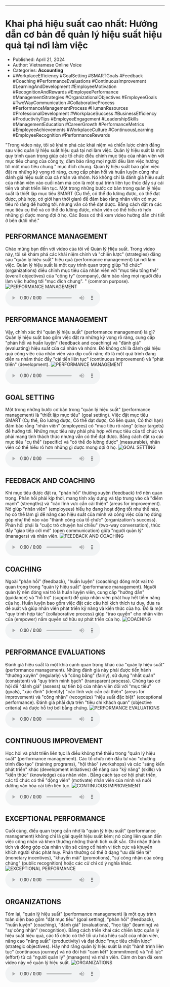 
---

# Khai phá hiệu suất cao nhất: Hướng dẫn cơ bản để quản lý hiệu suất hiệu quả tại nơi làm việc

- Published: April 21, 2024
- Author: Vietnamese Online Voice
- Categories: **Accounting**
- #WorkplaceEfficiency #GoalSetting #SMARTGoals #Feedback #Coaching #PerformanceEvaluations #ContinuousImprovement #LearningAndDevelopment #EmployeeMotivation #RecognitionAndRewards #EmployeePerformance #ManagementStrategies #OrganizationalObjectives #EmployeeGoals #TwoWayCommunication #CollaborativeProcess #PerformanceManagementProcess #HumanResources #ProfessionalDevelopment #WorkplaceSuccess #BusinessEfficiency #ProductivityTips #EmployeeEngagement #LeadershipSkills #ManagementEducation #CareerGrowth #PerformanceMetrics #EmployeeAchievements #WorkplaceCulture #ContinuousLearning #EmployeeRecognition #PerformanceRewards

"Trong video này, tôi sẽ khám phá các khái niệm và chiến lược chính đằng sau việc quản lý hiệu suất hiệu quả tại nơi làm việc. Quản lý hiệu suất là một quy trình quan trọng giúp các tổ chức điều chỉnh mục tiêu của nhân viên với mục tiêu chung của công ty, đảm bảo rằng mọi người đều làm việc hướng tới một mục tiêu chung." mục đích chung. Quản lý hiệu suất bao gồm việc đặt ra những kỳ vọng rõ ràng, cung cấp phản hồi và huấn luyện cũng như đánh giá hiệu suất của cá nhân và nhóm. Nó không chỉ là đánh giá hiệu suất của nhân viên vào cuối năm mà còn là một quá trình liên tục thúc đẩy sự cải tiến và phát triển liên tục. Một trong những bước cơ bản trong quản lý hiệu suất là thiết lập mục tiêu SMART (Cụ thể, có thể đo lường được, có thể đạt được, phù hợp, có giới hạn thời gian) để đảm bảo rằng nhân viên có mục tiêu rõ ràng để hướng tới. nhưng vẫn có thể đạt được. Bằng cách đặt ra các mục tiêu cụ thể và có thể đo lường được, nhân viên có thể hiểu rõ hơn những gì được mong đợi ở họ. Các Boss có thể xem video hướng dẫn chi tiết ở bên dưới nhé."


## PERFORMANCE MANAGEMENT

Chào mừng bạn đến với video của tôi về Quản lý Hiệu suất. Trong video này, tôi sẽ khám phá các khái niệm chính và "chiến lược" (strategies) đằng sau "quản lý hiệu suất" hiệu quả (performance management) tại nơi làm việc. Quản lý hiệu suất là một quy trình quan trọng giúp "tổ chức" (organizations) điều chỉnh mục tiêu của nhân viên với "mục tiêu tổng thể" (overall objectives) của "công ty" (company), đảm bảo rằng mọi người đều làm việc hướng tới "mục đích chung". " (common purpose).
![PERFORMANCE MANAGEMENT](https://http-archiver-apis-production-80.schnworks.com/storage/images/transitions/2024-04-21/transition-8863380279-Montserrat-Regular-673AB7.jpg)
<audio controls>
    <source src="https://http-archiver-apis-production-80.schnworks.com/storage/audio/file-30524420062.mp3" type="audio/mpeg">
</audio>



## PERFORMANCE MANAGEMENT

Vậy, chính xác thì "quản lý hiệu suất" (performance management) là gì? Quản lý hiệu suất bao gồm việc đặt ra những kỳ vọng rõ ràng, cung cấp "phản hồi và huấn luyện" (feedback and coaching) và "đánh giá" (evaluating) hiệu suất của cá nhân và nhóm. Đó không chỉ là đánh giá hiệu quả công việc của nhân viên vào dịp cuối năm; đó là một quá trình đang diễn ra nhằm thúc đẩy "cải tiến liên tục" (continuous improvement) và "phát triển" (development).
![PERFORMANCE MANAGEMENT](https://http-archiver-apis-production-80.schnworks.com/storage/images/transitions/2024-04-21/transition--26539949801-Montserrat-Regular-512DA8.jpg)
<audio controls>
    <source src="https://http-archiver-apis-production-80.schnworks.com/storage/audio/file-18547899909.mp3" type="audio/mpeg">
</audio>



## GOAL SETTING

Một trong những bước cơ bản trong "quản lý hiệu suất" (performance management) là "thiết lập mục tiêu" (goal setting). Việc đặt mục tiêu SMART (Cụ thể, Đo lường được, Có thể đạt được, Có liên quan, Có thời hạn) đảm bảo rằng "nhân viên" (employees) có "mục tiêu rõ ràng" (clear targets) để hướng tới. Những mục tiêu này phải phù hợp với mục tiêu của tổ chức và phải mang tính thách thức nhưng vẫn có thể đạt được. Bằng cách đặt ra các mục tiêu "cụ thể" (specific) và "có thể đo lường được" (measurable), nhân viên có thể hiểu rõ hơn những gì được mong đợi ở họ.
![GOAL SETTING](https://http-archiver-apis-production-80.schnworks.com/storage/images/transitions/2024-04-21/transition-41155541286-Montserrat-Thin-4A148C.jpg)
<audio controls>
    <source src="https://http-archiver-apis-production-80.schnworks.com/storage/audio/file-125754734.mp3" type="audio/mpeg">
</audio>



## FEEDBACK AND COACHING

Khi mục tiêu được đặt ra, "phản hồi" thường xuyên (feedback) trở nên quan trọng. Phản hồi phải kịp thời, mang tính xây dựng và tập trung vào cả "điểm mạnh" (strengths) và "các lĩnh vực cần cải thiện" (areas for improvement). Nó giúp "nhân viên" (employees) hiểu họ đang hoạt động tốt như thế nào, họ có thể làm gì để nâng cao hiệu suất của mình và công việc của họ đóng góp như thế nào vào "thành công của tổ chức" (organization's success). Phản hồi phải là "cuộc trò chuyện hai chiều" (two-way conversation), thúc đẩy "giao tiếp cởi mở" (open communication) giữa "người quản lý" (managers) và nhân viên.
![FEEDBACK AND COACHING](https://http-archiver-apis-production-80.schnworks.com/storage/images/transitions/2024-04-21/transition--7389065181-Montserrat-Medium-283593.jpg)
<audio controls>
    <source src="https://http-archiver-apis-production-80.schnworks.com/storage/audio/file-22132317279.mp3" type="audio/mpeg">
</audio>



## COACHING

Ngoài "phản hồi" (feedback), "huấn luyện" (coaching) đóng một vai trò quan trọng trong "quản lý hiệu suất" (performance management). Người quản lý nên đóng vai trò là huấn luyện viên, cung cấp "hướng dẫn" (guidance) và "hỗ trợ" (support) để giúp nhân viên phát huy hết tiềm năng của họ. Huấn luyện bao gồm việc đặt các câu hỏi kích thích tư duy, đưa ra đề xuất và giúp nhân viên phát triển kỹ năng và kiến ​​thức của họ. Đó là một "quy trình hợp tác" (collaborative process) giúp "trao quyền" cho nhân viên của (empower) nắm quyền sở hữu sự phát triển của họ.
![COACHING](https://http-archiver-apis-production-80.schnworks.com/storage/images/transitions/2024-04-21/transition-42619636850-Montserrat-Medium-880E4F.jpg)
<audio controls>
    <source src="https://http-archiver-apis-production-80.schnworks.com/storage/audio/file-11063391105.mp3" type="audio/mpeg">
</audio>



## PERFORMANCE EVALUATIONS

Đánh giá hiệu suất là một khía cạnh quan trọng khác của "quản lý hiệu suất" (performance management). Những đánh giá này phải được tiến hành "thường xuyên" (regularly) và "công bằng" (fairly), sử dụng "nhất quán" (consistent) và "quy trình minh bạch" (transparent process). Chúng tạo cơ hội để "đánh giá" (assess) sự tiến bộ của nhân viên đối với "mục tiêu" (goals), "xác định" (identify) "các lĩnh vực cần cải thiện" (areas for improvement) và "công nhận" (recognize) "hiệu suất đặc biệt" (exceptional performance). Đánh giá phải dựa trên "tiêu chí khách quan" (objective criteria) và được hỗ trợ bởi bằng chứng.
![PERFORMANCE EVALUATIONS](https://http-archiver-apis-production-80.schnworks.com/storage/images/transitions/2024-04-21/transition--29475390410-Montserrat-Black-7B1FA2.jpg)
<audio controls>
    <source src="https://http-archiver-apis-production-80.schnworks.com/storage/audio/file-16545403108.mp3" type="audio/mpeg">
</audio>



## CONTINUOUS IMPROVEMENT

Học hỏi và phát triển liên tục là điều không thể thiếu trong "quản lý hiệu suất" (performance management). Các tổ chức nên đầu tư vào "chương trình đào tạo" (training programs), "hội thảo" (workshops) và các "sáng kiến ​​phát triển" khác (development initiatives) để nâng cao "kỹ năng" (skills) và "kiến thức" (knowledge) của nhân viên . Bằng cách tạo cơ hội phát triển, các tổ chức có thể "động viên" (motivate) nhân viên của mình và nuôi dưỡng văn hóa cải tiến liên tục.
![CONTINUOUS IMPROVEMENT](https://http-archiver-apis-production-80.schnworks.com/storage/images/transitions/2024-04-21/transition-29421975030-Montserrat-Thin-512DA8.jpg)
<audio controls>
    <source src="https://http-archiver-apis-production-80.schnworks.com/storage/audio/file-22205831123.mp3" type="audio/mpeg">
</audio>



## EXCEPTIONAL PERFORMANCE

Cuối cùng, điều quan trọng cần nhớ là "quản lý hiệu suất" (performance management) không chỉ là giải quyết hiệu suất kém; nó cũng liên quan đến việc công nhận và khen thưởng những thành tích xuất sắc. Ghi nhận thành tích và đóng góp của nhân viên sẽ củng cố hành vi tích cực và khuyến khích người khác phát huy. Phần thưởng có thể ở dạng "ưu đãi tiền tệ" (monetary incentives), "khuyến mãi" (promotions), "sự công nhận của công chúng" (public recognition) hoặc các cử chỉ có ý nghĩa khác.
![EXCEPTIONAL PERFORMANCE](https://http-archiver-apis-production-80.schnworks.com/storage/images/transitions/2024-04-21/transition-3525983111-Montserrat-Thin-283593.jpg)
<audio controls>
    <source src="https://http-archiver-apis-production-80.schnworks.com/storage/audio/file-12635969372.mp3" type="audio/mpeg">
</audio>



## ORGANIZATIONS

Tóm lại, "quản lý hiệu suất" (performance management) là một quy trình toàn diện bao gồm "đặt mục tiêu" (goal setting), "phản hồi" (feedback), "huấn luyện" (coaching), "đánh giá" (evaluations), "học tập" (learning) và "sự công nhận" (recognition). Bằng cách triển khai các chiến lược quản lý hiệu suất hiệu quả, các tổ chức có thể tối ưu hóa hiệu suất của nhân viên, nâng cao "năng suất" (productivity) và đạt được "mục tiêu chiến lược" (strategic objectives). Hãy nhớ rằng quản lý hiệu suất là một "hành trình liên tục" (continuous journey) và nó đòi hỏi "cam kết" (commitment) và "nỗ lực" (effort) từ cả "người quản lý" (managers) và nhân viên. Cảm ơn bạn đã xem video này về quản lý hiệu suất.
![ORGANIZATIONS](https://http-archiver-apis-production-80.schnworks.com/storage/images/transitions/2024-04-21/transition--32925891809-Montserrat-Black-4A148C.jpg)
<audio controls>
    <source src="https://http-archiver-apis-production-80.schnworks.com/storage/audio/file-3636808513.mp3" type="audio/mpeg">
</audio>

